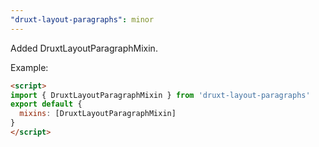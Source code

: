 ```yaml
---
"druxt-layout-paragraphs": minor
---
```


Added DruxtLayoutParagraphMixin.

Example:
```html
<script>
import { DruxtLayoutParagraphMixin } from 'druxt-layout-paragraphs'
export default {
  mixins: [DruxtLayoutParagraphMixin]
}
</script>
```

